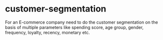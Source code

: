 # customer-segmentation
For an E-commerce company need to do the customer segmentation on the basis of multiple parameters like spending score, age group, gender, frequency, loyalty, recency, monetary etc.
